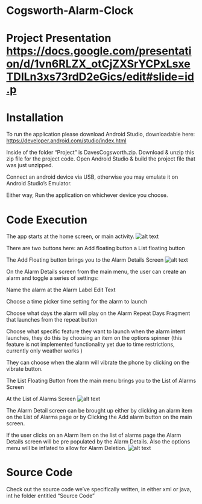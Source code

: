 # Cogsworth-Alarm-Clock

# Project Presentation https://docs.google.com/presentation/d/1vn6RLZX_otCjZXSrYCPxLsxeTDILn3xs73rdD2eGics/edit#slide=id.p


# Installation
To run the application please download Android Studio, downloadable here: https://developer.android.com/studio/index.html

Inside of the folder “Project” is DavesCogsworth.zip. 
Download & unzip this zip file for the project code.
Open Android Studio & build the project file that was just unzipped. 

Connect an android device via USB, otherwise you may emulate it on Android Studio’s Emulator. 

Either way, Run the application on whichever device you choose. 

# Code Execution
The app starts at the home screen, or main activity. 
![alt text](https://github.com/DaveRobSoftEng2/Cogsworth-Alarm-Clock/blob/master/imgs/MainScreen.png)

There are two buttons here:
    an Add floating button
    a List floating button

The Add Floating button brings you to the Alarm Details Screen
![alt text](https://github.com/DaveRobSoftEng2/Cogsworth-Alarm-Clock/blob/master/imgs/newAlarm.png)

On the Alarm Details screen from the main menu, the user can create an alarm and toggle a series of settings:

Name the alarm at the Alarm Label Edit Text

Choose a time picker time setting for the alarm to launch

Choose what days the alarm will play on the Alarm Repeat Days Fragment that launches from the repeat button 

Choose what specific feature they want to launch when the alarm intent launches, they do this by choosing an item on the options spinner (this feature is not implemented functionality yet due to time restrictions, currently only weather works )

They can choose when the alarm will vibrate the phone by clicking on the vibrate button. 

The List Floating Button from the main menu brings you to the List of Alarms Screen

At the List of Alarms Screen
![alt text](https://github.com/DaveRobSoftEng2/Cogsworth-Alarm-Clock/blob/master/imgs/AlarmList.png)

The  Alarm Detail screen can be brought up either by clicking an alarm item on the List of Alarms page or by Clicking the Add alarm button on the main screen. 

If the user clicks on an Alarm Item on the list of alarms page the Alarm Details screen will be pre populated by the Alarm Details. Also the options menu will be inflated to allow for Alarm Deletion. 
![alt text](https://github.com/DaveRobSoftEng2/Cogsworth-Alarm-Clock/blob/master/imgs/EditAlarm.png)

# Source Code
Check out the source code we’ve specifically written, in either xml or java, int he folder entitled “Source Code” 

